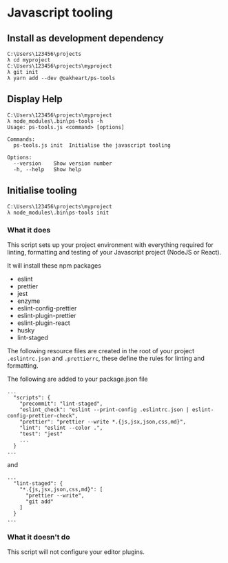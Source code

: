 # Javascript tooling

## Install as development dependency

```
C:\Users\123456\projects
λ cd myproject
C:\Users\123456\projects\myproject
λ git init
λ yarn add --dev @oakheart/ps-tools
```

## Display Help

```
C:\Users\123456\projects\myproject
λ node_modules\.bin\ps-tools -h
Usage: ps-tools.js <command> [options]

Commands:
  ps-tools.js init  Initialise the javascript tooling

Options:
  --version    Show version number
  -h, --help   Show help
```

## Initialise tooling

```
C:\Users\123456\projects\myproject
λ node_modules\.bin\ps-tools init
```

### What it does

This script sets up your project environment with everything required for linting, formatting and testing of your Javascript project (NodeJS or React).

It will install these npm packages

- eslint
- prettier
- jest
- enzyme
- eslint-config-prettier
- eslint-plugin-prettier
- eslint-plugin-react
- husky
- lint-staged

The following resource files are created in the root of your project `.eslintrc.json` and `.prettierrc`, these define the rules for linting and formatting.

The following are added to your package.json file

```
...
  "scripts": {
    "precommit": "lint-staged",
    "eslint_check": "eslint --print-config .eslintrc.json | eslint-config-prettier-check",
    "prettier": "prettier --write *.{js,jsx,json,css,md}",
    "lint": "eslint --color .",
    "test": "jest"
    ...
  }
...
```

and

```
...
  "lint-staged": {
    "*.{js,jsx,json,css,md}": [
      "prettier --write",
      "git add"
    ]
  }
...
```

### What it doesn't do

This script will not configure your editor plugins.
